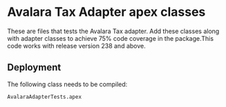 # Avalara Tax Adapter apex classes

These are files that tests the Avalara Tax adapter.
Add these classes along with adapter classes to achieve 75% code coverage in the package.This code works with release version 238 and above.

## Deployment

The following class needs to be compiled:

```
AvalaraAdapterTests.apex

```
